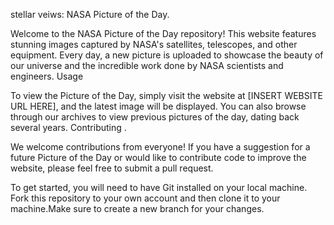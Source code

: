 stellar veiws: NASA Picture of the Day.

Welcome to the NASA Picture of the Day repository! This website features stunning images captured by NASA's satellites, telescopes, and other equipment. Every day, a new picture is uploaded to showcase the beauty of our universe and the incredible work done by NASA scientists and engineers.
Usage

To view the Picture of the Day, simply visit the website at [INSERT WEBSITE URL HERE], and the latest image will be displayed. You can also browse through our archives to view previous pictures of the day, dating back several years.
Contributing .

We welcome contributions from everyone! If you have a suggestion for a future Picture of the Day or would like to contribute code to improve the website, please feel free to submit a pull request.

To get started, you will need to have Git installed on your local machine. Fork this repository to your own account and then clone it to your machine.Make sure to create a new branch for your changes.
